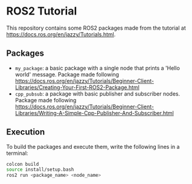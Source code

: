 # ROS2 Tutorial

This repository contains some ROS2 packages made from the tutorial at <https://docs.ros.org/en/jazzy/Tutorials.html>.

## Packages

- `my_package`: a basic package with a single node that prints a 'Hello world' message. Package made following <https://docs.ros.org/en/jazzy/Tutorials/Beginner-Client-Libraries/Creating-Your-First-ROS2-Package.html>
- `cpp_pubsub`: a package with basic publisher and subscriber nodes. Package made following <https://docs.ros.org/en/jazzy/Tutorials/Beginner-Client-Libraries/Writing-A-Simple-Cpp-Publisher-And-Subscriber.html>

## Execution

To build the packages and execute them, write the following lines in a terminal:

```bash
colcon build
source install/setup.bash
ros2 run <package_name> <node_name>
```
